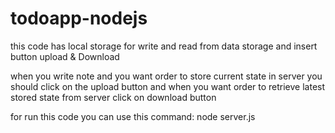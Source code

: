 # todoapp-nodejs

this code has local storage for write and read from data storage and insert button upload & Download

when you write note and you want order to store current state in server you should click on the upload button
and when you want order to retrieve latest stored state from server click on download button

for run this code you can use this command:
node server.js
